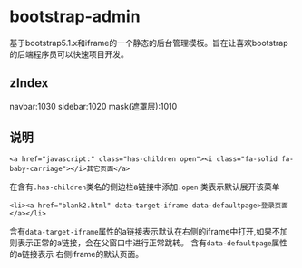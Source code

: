 # bootstrap-admin

基于bootstrap5.1.x和iframe的一个静态的后台管理模板。旨在让喜欢bootstrap的后端程序员可以快速项目开发。


## zIndex

navbar:1030
sidebar:1020
mask(遮罩层):1010


## 说明


~~~
<a href="javascript:" class="has-children open"><i class="fa-solid fa-baby-carriage"></i>其它页面</a>
~~~
在含有`.has-children`类名的侧边栏a链接中添加`.open` 类表示默认展开该菜单

~~~
<li><a href="blank2.html" data-target-iframe data-defaultpage>登录页面</a></li>
~~~

含有`data-target-iframe`属性的a链接表示默认在右侧的iframe中打开,如果不加则表示正常的a链接，会在父窗口中进行正常跳转。
含有`data-defaultpage`属性的a链接表示 右侧iframe的默认页面。

